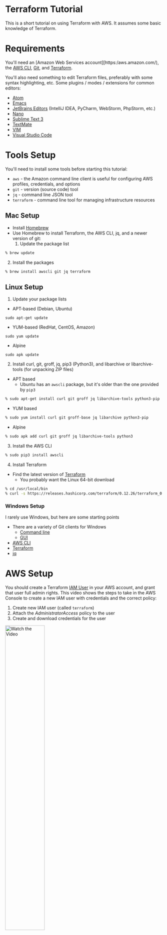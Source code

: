 # Terraform Tutorial

This is a short tutorial on using Terraform with AWS. It assumes some basic knowledge of Terraform.

# Requirements

You'll need an [Amazon Web Services account][https:/aws.amazon.com/), the [AWS CLI](https://aws.amazon.com/cli/), [Git](https://git-scm.com/), and [Terraform](https://terraform.io/).

You'll also need something to edit Terraform files, preferably with some syntax highlighting, etc. Some plugins / modes / extensions for common editors:

* [Atom](https://atom.io/packages/language-terraform)
* [Emacs](https://melpa.org/#/terraform-mode)
* [JetBrains Editors](https://plugins.jetbrains.com/plugin/7808-hashicorp-terraform--hcl-language-support) (IntelliJ IDEA, PyCharm, WebStorm, PhpStorm, etc.)
* [Nano](https://github.com/scopatz/nanorc)
* [Sublime Text 3](https://packagecontrol.io/packages/Terraform)
* [TextMate](https://github.com/aurynn/Terraform.tmbundle)
* [VIM](https://github.com/hashivim/vim-terraform)
* [Visual Studio Code](https://github.com/hashicorp/vscode-terraform)


# Tools Setup

You'll need to install some tools before starting this tutorial:

* `aws` - the Amazon command line client is useful for configuring AWS profiles, credentials, and options
* `git` - version (source code) tool
* `jq` - command line JSON tool
* `terraform` - command line tool for managing infrastructure resources

## Mac Setup

* Install [Homebrew](https://brew.sh)
* Use Homebrew to install Terraform, the AWS CLI, jq, and a newer version of git:
  1. Update the package list
```bash
% brew update
```
  2. Install the packages
```bash
% brew install awscli git jq terraform
```

## Linux Setup

1. Update your package lists
  * APT-based (Debian, Ubuntu)
```
sudo apt-get update
```
  * YUM-based (RedHat, CentOS, Amazon)
```
sudo yum update
```
  * Alpine
```
sudo apk update
```
2. Install curl, git, groff, jq, pip3 (Python3), and libarchive or libarchive-tools (for unpacking ZIP files)
  * APT based
    * Ubuntu has an `awscli` package, but it's older than the one provided by `pip3`
```bash
% sudo apt-get install curl git groff jq libarchive-tools python3-pip
```
  * YUM based
```bash
% sudo yum install curl git groff-base jq libarchive python3-pip
```
  * Alpine
```bash
% sudo apk add curl git groff jq libarchive-tools python3
```
3. Install the AWS CLI
```bash
% sudo pip3 install awscli
```
4. Install Terraform
  * Find the latest version of [Terraform](https://www.terraform.io/downloads.html)
    * You probably want the Linux 64-bit download
```bash
% cd /usr/local/bin
% curl -s https://releases.hashicorp.com/terraform/0.12.26/terraform_0.12.26_linux_amd64.zip | bsdtar xf - && chmod 0755 terraform
```

### Windows Setup

I rarely use Windows, but here are some starting points
* There are a variety of Git clients for Windows
  * [Command line](https://git-scm.com/downloads)
  * [GUI](https://git-scm.com/download/gui/windows)
* [AWS CLI](https://docs.aws.amazon.com/cli/latest/userguide/install-cliv2-windows.html)
* [Terraform](https://www.terraform.io/downloads.html)
* [jq](https://stedolan.github.io/jq/)

# AWS Setup

You should create a Terraform [IAM User](https://docs.aws.amazon.com/IAM/latest/UserGuide/id_users.html) in your AWS account, and grant that user full admin rights. This video shows the steps to take in the AWS Console  to create a new IAM user with credentials and the correct policy:

1. Create new IAM user (called `terraform`)
2. Attach the _AdministratorAccess_ policy to the user
3. Create and download credentials for the user

[<img src="http://img.youtube.com/vi/vhEH8_Man3U/maxresdefault.jpg" alt="Watch the Video" width="50%" />](https://youtu.be/vhEH8_Man3U)

